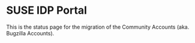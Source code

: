 # SUSE IDP Portal

This is the status page for the migration of the Community Accounts (aka. Bugzilla Accounts).

